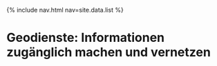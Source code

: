 {% include nav.html nav=site.data.list %}

# Geodienste: Informationen zugänglich machen und vernetzen
